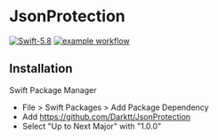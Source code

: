 # JsonProtection
[![Swift-5.8](https://img.shields.io/badge/Swift-5.8-red.svg?style=plastic&logo=Swift&logoColor=white&link=)](https://developer.apple.com/swift/)
[![example workflow](https://github.com/Darktt/JsonProtection/actions/workflows/main.yml/badge.svg)]()

## Installation

Swift Package Manager

* File > Swift Packages > Add Package Dependency
* Add https://github.com/Darktt/JsonProtection
* Select "Up to Next Major" with "1.0.0"
